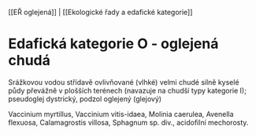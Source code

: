 [[EŘ oglejená]] | [[Ekologické řady a edafické kategorie]]

# Edafická kategorie O - oglejená chudá

Srážkovou vodou střídavě ovlivňované (vlhké) velmi chudé silně kyselé půdy převážně v plošších terénech (navazuje na chudší typy kategorie I); pseudoglej dystrický, podzol oglejený (glejový)

Vaccinium myrtillus, Vaccinium vitis-idaea, Molinia caerulea, Avenella flexuosa, Calamagrostis villosa, Sphagnum sp. div., acidofilní mechorosty.
